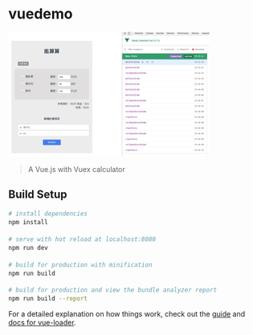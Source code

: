 # vuedemo

<img src="https://github.com/museseeu/accounting/blob/37509ea447c5f01302c6a08eeae69c45ae39e8cc/Screenshot.png" width="400">


> A Vue.js with Vuex calculator

## Build Setup

``` bash
# install dependencies
npm install

# serve with hot reload at localhost:8080
npm run dev

# build for production with minification
npm run build

# build for production and view the bundle analyzer report
npm run build --report
```

For a detailed explanation on how things work, check out the [guide](http://vuejs-templates.github.io/webpack/) and [docs for vue-loader](http://vuejs.github.io/vue-loader).
